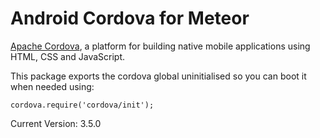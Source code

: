 # Android Cordova for Meteor

[Apache Cordova](https://cordova.apache.org/), a platform for building native mobile applications using HTML, CSS and JavaScript.

This package exports the cordova global uninitialised so you can boot it when needed using:
```
cordova.require('cordova/init');
```

Current Version: 3.5.0